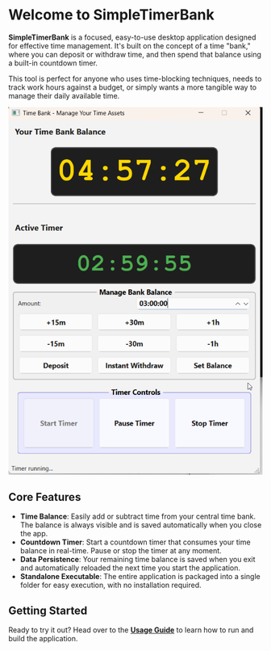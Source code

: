 # Welcome to SimpleTimerBank

**SimpleTimerBank** is a focused, easy-to-use desktop application designed for effective time management. It's built on the concept of a time "bank," where you can deposit or withdraw time, and then spend that balance using a built-in countdown timer.

This tool is perfect for anyone who uses time-blocking techniques, needs to track work hours against a budget, or simply wants a more tangible way to manage their daily available time.

![SimpleTimerBank Screenshot](https://raw.githubusercontent.com/supersheepbear/SimpleTimerBank/main/docs/assets/screenshot.png)

## Core Features

- **Time Balance**: Easily add or subtract time from your central time bank. The balance is always visible and is saved automatically when you close the app.
- **Countdown Timer**: Start a countdown timer that consumes your time balance in real-time. Pause or stop the timer at any moment.
- **Data Persistence**: Your remaining time balance is saved when you exit and automatically reloaded the next time you start the application.
- **Standalone Executable**: The entire application is packaged into a single folder for easy execution, with no installation required.

## Getting Started

Ready to try it out? Head over to the **[Usage Guide](usage.md)** to learn how to run and build the application.
